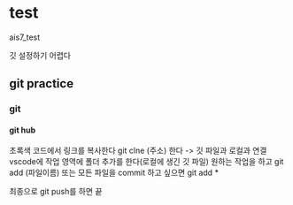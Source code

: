 # test
ais7_test

깃 설정하기 어렵다

## git practice
### git
#### git hub

초록색 코드에서 링크를 복사한다
git clne (주소) 한다 -> 깃 파일과 로컬과 연결
vscode에 작업 영역에 폴더 추가를 한다(로컬에 생긴 깃 파일)
원하는 작업을 하고
git add (파일이름) 또는 모든 파일을 commit 하고 싶으면
git add *

최종으로 
git push를 하면 끝
